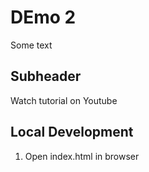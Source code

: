 # DEmo 2

Some text

## Subheader

Watch tutorial on Youtube

## Local Development

1. Open index.html in browser